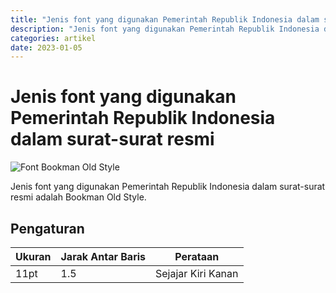```yaml
---
title: "Jenis font yang digunakan Pemerintah Republik Indonesia dalam surat-surat resmi"
description: "Jenis font yang digunakan Pemerintah Republik Indonesia dalam surat-surat resmi adalah Bookman Old Style."
categories: artikel
date: 2023-01-05
---
```

# Jenis font yang digunakan Pemerintah Republik Indonesia dalam surat-surat resmi

![Font Bookman Old Style](https://dafontonline.s3.amazonaws.com/wp-content/uploads/2020/09/Bookman-Old-Style-Font-Free-Download.webp)

Jenis font yang digunakan Pemerintah Republik Indonesia dalam surat-surat resmi adalah Bookman Old Style.

## Pengaturan

| Ukuran | Jarak Antar Baris | Perataan |
| --- | --- | --- |
| 11pt | 1.5 | Sejajar Kiri Kanan |

